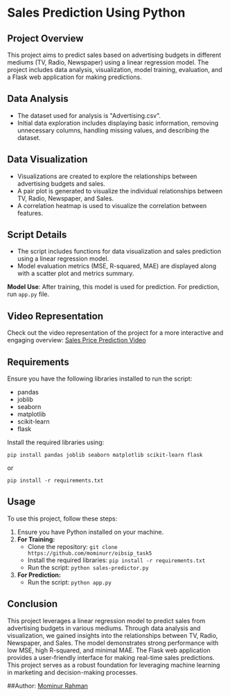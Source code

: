 # Sales Prediction Using Python

## Project Overview

This project aims to predict sales based on advertising budgets in different mediums (TV, Radio, Newspaper) using a linear regression model. The project includes data analysis, visualization, model training, evaluation, and a Flask web application for making predictions.

## Data Analysis

- The dataset used for analysis is "Advertising.csv".
- Initial data exploration includes displaying basic information, removing unnecessary columns, handling missing values, and describing the dataset.

## Data Visualization

- Visualizations are created to explore the relationships between advertising budgets and sales.
- A pair plot is generated to visualize the individual relationships between TV, Radio, Newspaper, and Sales.
- A correlation heatmap is used to visualize the correlation between features.

## Script Details

- The script includes functions for data visualization and sales prediction using a linear regression model.
- Model evaluation metrics (MSE, R-squared, MAE) are displayed along with a scatter plot and metrics summary.

**Model Use**: After training, this model is used for prediction. For prediction, run `app.py` file.

## Video Representation
Check out the video representation of the project for a more interactive and engaging overview: [Sales Price Prediction Video](https://youtu.be/NaWSknn7TlY)

## Requirements
Ensure you have the following libraries installed to run the script:

- pandas
- joblib
- seaborn
- matplotlib
- scikit-learn
- flask

Install the required libraries using:

    pip install pandas joblib seaborn matplotlib scikit-learn flask
or

    pip install -r requirements.txt
    
## Usage
To use this project, follow these steps:
1. Ensure you have Python installed on your machine.
2. **For Training:**
   - Clone the repository: `git clone https://github.com/mominurr/oibsip_task5`
   - Install the required libraries: `pip install -r requirements.txt`
   - Run the script: `python sales-predictor.py`
3. **For Prediction:**
   - Run the script: `python app.py`

## Conclusion
This project leverages a linear regression model to predict sales from advertising budgets in various mediums. Through data analysis and visualization, we gained insights into the relationships between TV, Radio, Newspaper, and Sales. The model demonstrates strong performance with low MSE, high R-squared, and minimal MAE. The Flask web application provides a user-friendly interface for making real-time sales predictions. This project serves as a robust foundation for leveraging machine learning in marketing and decision-making processes.

##Author:
[Mominur Rahman](https://github.com/mominurr)
